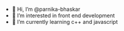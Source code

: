 - 👋 Hi, I’m @parnika-bhaskar
- 👀 I’m interested in front end development
- 🌱 I’m currently learning c++ and javascript 
